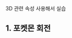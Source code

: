 3D 관련 속성 사용해서 실습
## 1. 포켓몬 회전
<!DOCTYPE html>
<html lang="ko-KR">
  <head>
    <meta charset="UTF-8" />
    <meta name="viewport" content="width=device-width, initial-scale=1.0" />
    <title></title>
    <style>
      :root {
        /* 원의 둘레 = 340px * 7 */
        /* 지름 = 원주 / 파이 / 2  */
        --translateZ: calc((340px * 7) / 3.14 / 2);
      }

      * {
        margin: 0;
        padding: 0;
        list-style: none;
      }

      @keyframes rotate {
        to {
          transform: translate(-50%, -50%) rotateY(1turn);
        }
      }

      div {
        height: 100vh;
        perspective: 800px;
      }

      .list-item {
        position: relative;
        width: 340px;
        height: 400px;
        top: 50%;
        left: 50%;
        transform: translate(-50%, -50%);
        transform-style: preserve-3d;

        animation: rotate 5s infinite linear;
      }

      .list-item li {
        position: absolute;
        top: 0;
        left: 0;
        width: 100%;
        height: 100%;
        backface-visibility: hidden;
      }

      li img {
        width: 100%;
        height: 100%;
        object-fit: contain;
      }

      li:nth-child(1) {
        transform: rotateY(0) translateZ(var(--translateZ));
      }

      li:nth-child(2) {
        transform: rotateY(calc(360deg / 7)) translateZ(var(--translateZ));
      }

      li:nth-child(3) {
        transform: rotateY(calc((360deg / 7) * 2)) translateZ(var(--translateZ));
      }

      li:nth-child(4) {
        transform: rotateY(calc((360deg / 7) * 3)) translateZ(var(--translateZ));
      }

      li:nth-child(5) {
        transform: rotateY(calc((360deg / 7) * 4)) translateZ(var(--translateZ));
      }

      li:nth-child(6) {
        transform: rotateY(calc((360deg / 7) * 5)) translateZ(var(--translateZ));
      }

      li:nth-child(7) {
        transform: rotateY(calc((360deg / 7) * 6)) translateZ(var(--translateZ));
      }
    </style>
  </head>
  <body>
    <div>
      <ul class="list-item">
        <li><img src="../images/ev.png" alt="" /></li>
        <li><img src="../images/jammanbo.png" alt="" /></li>
        <li><img src="../images/mazayoung.png" alt="" /></li>
        <li><img src="../images/mobugi.png" alt="" /></li>
        <li><img src="../images/nyaong.png" alt="" /></li>
        <li><img src="../images/pulin.png" alt="" /></li>
        <li><img src="../images/weirdseed.png" alt="" /></li>
      </ul>
    </div>
  </body>
</html>
![poketmon](https://github.com/user-attachments/assets/9359c92d-c230-40d0-b44e-1849173de5e9)

## 2. Card 만들기
<!DOCTYPE html>
<html lang="ko-KR">
  <head>
    <meta charset="UTF-8" />
    <meta name="viewport" content="width=device-width, initial-scale=1.0" />
    <title>card</title>
    <style>
        body {
            background-color: rgb(213,201,221);
        }
      .container {
        width: 100px;
        perspective: 1000px;
        padding: 100px;
      }

      .item {
        width: 200px;
        height: 250px;
        background-color: royalblue;
        transition: all 1s;
        transform-style: preserve-3d;
      }

      .item:hover {
        transform: rotateY(900deg) scale(1.5);
        transition-duration: 0.7s;
      }

      .item::before,
      .item::after {
        position: absolute;
        width: 100%;
        height: 100%;
        color: #fff;
        font-weight: 600;
        font-size: 24px;
        display: flex;
        justify-content: center;
        /* align-items: center; */
        
        backface-visibility: hidden;
      }

      .item::before {
        background-image: url(./모코코/1.png);
        background-size: contain;
        background-repeat: no-repeat;
        content: "김태윤";
        background-color: #354f52;
        align-items: end;
      }

      .item::after {
        content: "(☞ﾟヮﾟ)☞       잘부탁드립니다";
        font-size: 14px;
        background-color: #a7c6da;
        transform: rotateY(180deg);
        align-items: center;
      }
    </style>
  </head>
  <body>
    <div class="container">
      <div class="item"></div>
    </div>
  </body>
</html>
![card2](https://github.com/user-attachments/assets/1dad827e-89cd-4e60-b910-d319e26d1c6d)

